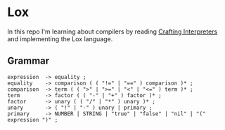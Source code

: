 # Lox

In this repo I'm learning about compilers by reading [Crafting Interpreters](https://craftinginterpreters.com/) and implementing the Lox language.

## Grammar

```
expression  -> equality ;
equality    -> comparison ( ( "!=" | "==" ) comparison )* ;
comparison  -> term ( ( ">" | ">=" | "<" | "<=" ) term )* ;
term        -> factor ( ( "-" | "+" ) factor )* ;
factor      -> unary ( ( "/" | "*" ) unary )* ;
unary       -> ( "!" | "-" ) unary | primary ;
primary     -> NUMBER | STRING | "true" | "false" | "nil" | "(" expression ")" ;
```
